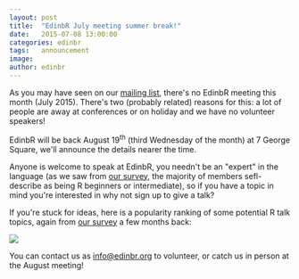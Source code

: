 ```yaml
---
layout: post
title:  "EdinbR July meeting summer break!"
date:   2015-07-08 13:00:00
categories: edinbr
tags:   announcement
image:
author: edinbr
---
```


As you may have seen on our [mailing list](ps.google.com/forum/#!forum/edinbr), there's no EdinbR meeting this month (July 2015). There's two (probably related) reasons for this: a lot of people are away at conferences or on holiday and we have no volunteer speakers!

EdinbR will be back August 19<sup>th</sup> (third Wednesday of the month) at 7 George Square, we'll announce the details nearer the time.

Anyone is welcome to speak at EdinbR, you needn't be an "expert" in the language (as we saw from [our survey](http://edinbr.org/edinbr/2015/03/25/edinbr-survey-results.html), the majority of members sefl-describe as being R beginners or intermediate), so if you have a topic in mind you're interested in why not sign up to give a talk?

If you're stuck for ideas, here is a popularity ranking of some potential R talk topics, again from [our survey](http://edinbr.org/edinbr/2015/03/25/edinbr-survey-results.html) a few months back:

<img src="{{ site.baseurl }}/assets/images/survey_6.png" />

You can contact us as [info@edinbr.org](mailto:info@edinbr.org) to volunteer, or catch us in person at the August meeting!

